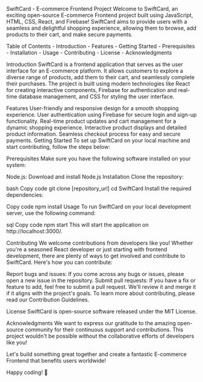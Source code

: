 SwiftCard - E-commerce Frontend Project
Welcome to SwiftCard, an exciting open-source E-commerce Frontend project built using JavaScript, HTML, CSS, React, and Firebase! SwiftCard aims to provide users with a seamless and delightful shopping experience, allowing them to browse, add products to their cart, and make secure payments.

Table of Contents
       - Introduction
       - Features
       - Getting Started
       - Prerequisites
       - Installation
       - Usage
       - Contributing
       - License
       - Acknowledgments

 
Introduction
SwiftCard is a frontend application that serves as the user interface for an E-commerce platform. It allows customers to explore a diverse range of products, add them to their cart, and seamlessly complete their purchases. The project is built using modern technologies like React for creating interactive components, Firebase for authentication and real-time database management, and CSS for styling the user interface.

Features
User-friendly and responsive design for a smooth shopping experience.
User authentication using Firebase for secure login and sign-up functionality.
Real-time product updates and cart management for a dynamic shopping experience.
Interactive product displays and detailed product information.
Seamless checkout process for easy and secure payments.
Getting Started
To set up SwiftCard on your local machine and start contributing, follow the steps below:

Prerequisites
Make sure you have the following software installed on your system:

Node.js: Download and install Node.js
Installation
Clone the repository:

bash
Copy code
git clone [repository_url]
cd SwiftCard
Install the required dependencies:

Copy code
npm install
Usage
To run SwiftCard on your local development server, use the following command:

sql
Copy code
npm start
This will start the application on http://localhost:3000/.

Contributing
We welcome contributions from developers like you! Whether you're a seasoned React developer or just starting with frontend development, there are plenty of ways to get involved and contribute to SwiftCard. Here's how you can contribute:

Report bugs and issues: If you come across any bugs or issues, please open a new issue in the repository.
Submit pull requests: If you have a fix or feature to add, feel free to submit a pull request. We'll review it and merge it if it aligns with the project's goals.
To learn more about contributing, please read our Contribution Guidelines.

License
SwiftCard is open-source software released under the MIT License.

Acknowledgments
We want to express our gratitude to the amazing open-source community for their continuous support and contributions. This project wouldn't be possible without the collaborative efforts of developers like you!

Let's build something great together and create a fantastic E-commerce Frontend that benefits users worldwide!

Happy coding! 🚀




